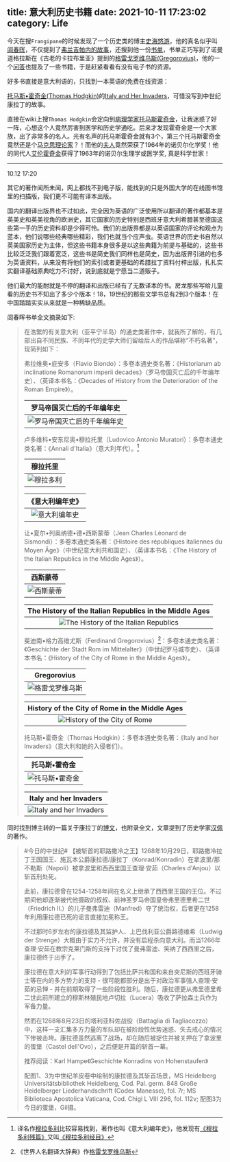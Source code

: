 title: 意大利历史书籍
date: 2021-10-11 17:23:02
category: Life
---

<meta name="referrer" content="no-referrer" />

今天在搜`Frangipane`的时候发现了一个历史类的博主[史海悠游](https://weibo.com/p/1005051213676462)，他的真名似乎叫[闾春晖](https://wukong.toutiao.com/user/?uid=62079415620)，不仅提到了[弗兰吉帕内的故事](https://m.weibo.cn/status/4620022003273350)，还搜到他一份[书单](http://blog.sina.cn/dpool/blog/s/blog_48573bae0102ws1s.html)，书单正巧写到了诺曼道格拉斯在《古老的卡拉布里亚》提到的[格雷戈罗维乌斯(Gregorovius)](https://en.wikipedia.org/wiki/Ferdinand_Gregorovius)，他的一个[问答](https://wukong.toutiao.com/answer/6631061334794436877/)也提及了一些书籍，于是赶紧看看有没有电子书的资源。

好多书直接是意大利语的，只找到一本英语的免费在线资源：

[托马斯•霍奇金(Thomas Hodgkin)](https://en.wikipedia.org/wiki/Thomas_Hodgkin_(historian))的[Italy and Her Invaders](https://penelope.uchicago.edu/Thayer/E/Gazetteer/Places/Europe/Italy/_Texts/HODIHI/home.html)，可惜没写到中世纪康拉丁的故事。

直接在wiki上搜`Thomas Hodgkin`会定向到[病理学家托马斯霍奇金](https://en.wikipedia.org/wiki/Thomas_Hodgkin)，让我迷惑了好一阵，心想这个人竟然厉害到医学和历史学通吃。后来才发现霍奇金是一个大家族，出了非常多的名人。光有名声的托马斯霍奇金就有3个，第三个托马斯霍奇金竟然还是个[马克思理论家](https://en.wikipedia.org/wiki/Thomas_Lionel_Hodgkin)？！而他的[夫人](https://en.wikipedia.org/wiki/Dorothy_Hodgkin)竟然荣获了1964年的诺贝尔化学奖！他的同代人[艾伦霍奇金](https://en.wikipedia.org/wiki/Alan_Hodgkin)获得了1963年的诺贝尔生理学或医学奖, 真是科学世家！

---
10.12 17:20

其它的著作闻所未闻，网上都找不到电子版，能找到的只是外国大学的在线图书馆里的扫描版，我们更不可能有译本出版。

国内的翻译出版界也不过如此，完全因为英语的广泛使用所以翻译的著作都基本是英美史和英美视角的欧洲史，其它国家的历史特别是西班牙意大利希腊甚至德国这些第一手的历史资料却是少得可怜。我们的出版界都是以英语国家的评论和观点为蓝本，他们说哪些经典哪些精彩，我们也就当个应声虫。英语世界的历史书自然以英美国家历史为主体，但这些书籍本身很多是以这些典籍为前提与基础的，这些书比较泛泛我们跟着宽泛，这些书是简史我们同样也是简史，因为出版界引进的也多为英语资料，从来没有将他们的索引或者更基础的希腊拉丁资料付梓出版，扎扎实实翻译基础原典吃力不讨好，说到底就是宁愿当二道贩子。

他们最大的能耐就是不停的翻译和出版已经有了无数译本的书。房龙那些写给儿童看的历史书不知出了多少个版本！18，19世纪的那些文学书总有2到3个版本！在中国踏踏实实从来就是一种稀缺品质。

闾春晖书单全文摘录如下:


> 在浩繁的有关意大利（亚平宁半岛）的通史类著作中，就我所了解的，有几部出自不同民族、不同年代的史学大师们留给后人的作品堪称“不朽名著”，现简列如下：
>
> 弗拉维奥•庇安多（Flavio Biondo）：多卷本通史类名著：《Historiarum ab inclinatione Romanorum imperii decades》（罗马帝国灭亡后的千年编年史）、（英译本书名：《Decades of History from the Deterioration of the Roman Empire》）。
>
> | 罗马帝国灭亡后的千年编年史 |
> |:---:|
> |![罗马帝国灭亡后的千年编年史](https://p3-juejin.byteimg.com/tos-cn-i-k3u1fbpfcp/6304ccc2a0004c019dee91c9a63b1d48~tplv-k3u1fbpfcp-zoom-1.image)|
>
> 卢多维科•安东尼奥•穆拉托里（Ludovico Antonio Muratori）：多卷本通史类名著：《Annali d'Italia》（意大利年代）。[^1]
>
> | 穆拉托里 |
> |:---:|
> |![穆拉多利](https://p3-juejin.byteimg.com/tos-cn-i-k3u1fbpfcp/253e32aad60a44428434d3143f73e208~tplv-k3u1fbpfcp-zoom-1.image)|
>
> | 《意大利编年史》 |
> |:---:|
> |![意大利编年史](https://p3-juejin.byteimg.com/tos-cn-i-k3u1fbpfcp/9d85297700b64e91b950769775c02c97~tplv-k3u1fbpfcp-zoom-1.image)|
>
> 让•夏尔•列奥纳德•德•西斯蒙蒂（Jean Charles Léonard de Sismondi）：多卷本通史类名著：《Histoire des républiques italiennes du Moyen Âge》（中世纪意大利共和国史）、（英译本书名：《The History of the Italian Republics in the Middle Ages》）。
>
> | 西斯蒙蒂 |
> |:---:|
> |![西斯蒙蒂](https://p3-juejin.byteimg.com/tos-cn-i-k3u1fbpfcp/cead1bf7b8ea4960908ba2ef6cc9b3c9~tplv-k3u1fbpfcp-zoom-1.image)|
>
> | The History of the Italian Republics in the Middle Ages |
> |:---:|
> |![The History of the Italian Republics](https://p3-juejin.byteimg.com/tos-cn-i-k3u1fbpfcp/fd0ea8dc78df404cb69e78067a8ba478~tplv-k3u1fbpfcp-zoom-1.image)|
>
> 斐迪南•格力高维尤斯（Ferdinand Gregorovius）[^2]：多卷本通史类名著：《Geschichte der Stadt Rom im Mittelalter》（中世纪罗马城市史）、（英译本书名：《History of the City of Rome in the Middle Ages》）。
>
> | Gregorovius |
> |:---:|
> |![格雷戈罗维乌斯](https://p3-juejin.byteimg.com/tos-cn-i-k3u1fbpfcp/1d23fc872ced4cc19bbd9758db68768b~tplv-k3u1fbpfcp-zoom-1.image)|
>
> | History of the City of Rome in the Middle Ages |
> |:---:|
> |![History of the City of Rome](https://p3-juejin.byteimg.com/tos-cn-i-k3u1fbpfcp/f2830dc0eb0a479290beb7a0cced2d92~tplv-k3u1fbpfcp-zoom-1.image)|
>
> 托马斯•霍奇金（Thomas Hodgkin）：多卷本通史类名著：《Italy and her Invaders》（意大利和她的入侵者们）。
>
> | 托马斯•霍奇金 |
> |:---:|
> |![托马斯•霍奇金](https://p3-juejin.byteimg.com/tos-cn-i-k3u1fbpfcp/0e6844080ba94fd7ab38ac32295d738e~tplv-k3u1fbpfcp-zoom-1.image)|
>
> | Italy and her Invaders |
> |:---:|
> |![Italy and her Invaders](https://p3-juejin.byteimg.com/tos-cn-i-k3u1fbpfcp/3912de45416b4cae98132959edc526b5~tplv-k3u1fbpfcp-zoom-1.image)|
>

[^1]: 译名作[穆拉多利](https://en.wikipedia.org/wiki/Ludovico_Antonio_Muratori)比较容易找到，著作也叫《意大利编年史》，他发现有[《穆拉多利残篇》](https://zh.wikipedia.org/wiki/%E7%A9%86%E6%8B%89%E5%A4%9A%E5%88%A9%E6%AE%98%E7%AF%87)又叫[《穆拉多利经目》](https://sq.zhsw.org/wapbk/index.php?doc-view-4113)

[^2]: 《世界人名翻译大辞典》作[格雷戈罗维乌斯](https://en.wikipedia.org/wiki/Ferdinand_Gregorovius)

同时找到博主转的一篇关于康拉丁的[博文](https://m.weibo.cn/status/4565264941451027)，也附录全文，文章提到了历史学家[汉佩](https://en.wikipedia.org/wiki/Karl_Hampe)的著作。

> #今日的中世纪# 【被斩首的耶路撒冷之王】1268年10月29日，耶路撒冷拉丁王国国王、施瓦本公爵康拉德/康拉丁（Konrad/Konradin）在拿波里/那不勒斯（Napoli）被拿波里和西西里国王查理·安茹（Charles d'Anjou）以斩首刑处死。
>
> 此前，康拉德曾在1254-1258年间在名义上继承了西西里王国的王位。不过期间他却逐渐被代他摄政的叔叔、前神圣罗马帝国皇帝弗里德里希二世（Friedrich II.）的儿子曼弗雷迪（Manfred）夺了统治权，后者更在1258年利用康拉德已死的谣言直接加冕称王。
>
> 不过那时6岁左右的康拉德及其监护人、上巴伐利亚公爵路德维希（Ludwig der Strenge）大概由于实力不允许，并没有启程杀向意大利。而当1266年查理·安茹在教宗克莱门斯的支持下讨伐了曼弗雷迪、笑纳了西西里之后，康拉德终于出手了。
>
> 康拉德在意大利的军事行动得到了包括比萨共和国和来自突尼斯的西班牙骑士等在内的多方势力的支持 - 很可能都部分是出于对政治军事强人查理·安茹的忌惮 - 并在前期取得了一些阶段性胜利。随后，康拉德更从弗里德里希二世此前所建立的穆斯林殖民地卢切拉（Lucera）吸收了萨拉森士兵作为军备力量。
>
> 然而在1268年8月23日的塔利亚科佐战役（Battaglia di Tagliacozzo）中，这样一支汇集多方力量的军队却在被阶段性优势迷惑、失去戒心的情况下惨被击垮。康拉德虽然逃离了战场，却在随后被捉住并被关押在了拿波里的蛋堡（Castel dell'Ovo），之后便是开篇的斩首一幕。
>
> 推荐阅读：Karl Hampe《Geschichte Konradins von Hohenstaufen》
>
> 配图1、3为中世纪羊皮卷中绘制的康拉德及其斩首场景，MS Heidelberg Universitätsbibliothek Heidelberg, Cod. Pal. germ. 848 Große Heidelberger Liederhandschrift (Codex Manesse), fol. 7r; MS Biblioteca Apostolica Vaticana, Cod. Chigi L VIII 296, fol. 112v; 配图3为今日的蛋堡，Gil摄。
